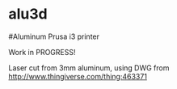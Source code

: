# alu3d
#Aluminum Prusa i3 printer

Work in PROGRESS!

Laser cut from 3mm aluminum, using DWG from http://www.thingiverse.com/thing:463371
